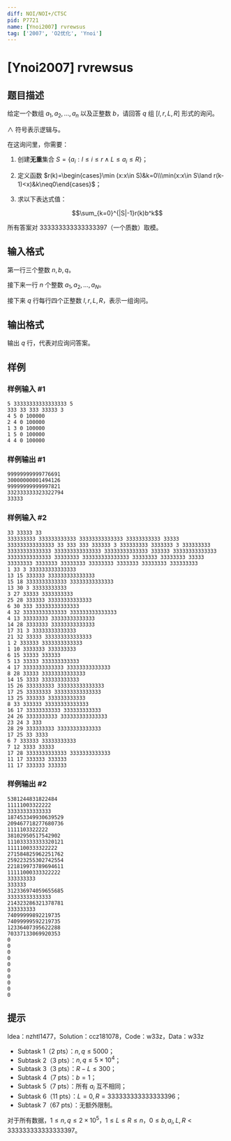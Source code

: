 ```yaml
---
diff: NOI/NOI+/CTSC
pid: P7721
name: [Ynoi2007] rvrewsus
tag: ['2007', 'O2优化', 'Ynoi']
---
```

# [Ynoi2007] rvrewsus
## 题目描述

给定一个数组 $a_1,a_2,\dots,a_n$ 以及正整数 $b$，请回答 $q$ 组 $[l,r,L,R]$ 形式的询问。

$\land$ 符号表示逻辑与。

在这询问里，你需要：

  1. 创建**无重**集合 $S=\{a_i:l\le i\le r\land L\le a_i\le R\}$；
  2. 定义函数 $r(k)=\begin{cases}\min (x:x\in S)&k=0\\\min(x:x\in S\land r(k-1)<x)&k\neq0\end{cases}$；

  3. 求以下表达式值：

$$\sum_{k=0}^{|S|-1}r(k)b^k$$

所有答案对 $333333333333333397$（一个质数）取模。
## 输入格式

第一行三个整数 $n,b,q$。  

接下来一行 $n$ 个整数 $a_1,a_2,\dots,a_N$。  

接下来 $q$ 行每行四个正整数 $l,r,L,R$，表示一组询问。
## 输出格式

输出 $q$ 行，代表对应询问答案。
## 样例

### 样例输入 #1
```
5 33333333333333333 5
333 33 333 33333 3
4 5 0 100000
2 4 0 100000
1 3 0 100000
1 5 0 100000
4 4 0 100000
```
### 样例输出 #1
```
99999999999776691
30000000001494126
99999999999997821
332333333323322794
33333
```
### 样例输入 #2
```
33 33333 33
333333333 333333333333 33333333333333 33333333333 33333 333333333333333 33 333 333 333333 3 333333333 3333333 3 333333333 33333333333333 333333333333333 33333333333333 333333 33333333333333 33333333333333 33333333 333333333333333 33333333 33333333 33333 33333333 3333333 33333333 33333333 3333333 33333333 333333333
1 33 3 333333333333333
13 15 333333 333333333333333
15 18 3333333333333 33333333333333
13 30 3 33333333333
3 27 33333 3333333333
25 28 333333 33333333333333
6 30 333 33333333333333
4 32 33333333333333 333333333333333
4 13 33333333 33333333333333
14 28 3333333 33333333333333
17 31 3 33333333333333
21 32 33333 333333333333333
1 2 333333 3333333333333
1 10 3333333 333333333
6 15 33333 333333
5 13 33333 333333333333
4 17 3333333333333 33333333333333
8 28 33333 33333333333333
14 15 3333 333333333333
15 26 333333333 333333333333333
17 25 33333333 333333333333333
13 25 333333 333333333333
8 33 333333 33333333333333
16 17 33333333333 333333333333
24 26 3333333333 333333333333333
23 24 3 333
28 29 333333333 33333333333333
17 25 33 3333
6 7 333333 33333333333
7 12 3333 33333
17 28 3333333333333 3333333333333
11 17 333333 333333
11 17 333333 333333
```
### 样例输出 #2
```
5381244831822484
11111003322222
33333333333333
187453349930639529
209467718277680736
1111103322222
38102950517542902
111033333333320121
1111100333322222
271584825962251762
259223255302742554
221819973789694611
11111000333322222
333333333
333333
312336974059655685
33333333333333
214323286321378781
333333333
74099999892219735
74099999592219735
12336407395622288
70337133069920353
0
0
0
0
0
0
0
0
0
0
```
## 提示

Idea：nzhtl1477，Solution：ccz181078，Code：w33z，Data：w33z

 - Subtask 1（2 pts）：$n,q\le5000$；
 - Subtask 2（3 pts）：$n,q\le5\times10^4$；
 - Subtask 3（3 pts）：$R-L\le 300$；
 - Subtask 4（7 pts）：$b=1$；
 - Subtask 5（7 pts）：所有 $a_i$ 互不相同；
 - Subtask 6（11 pts）：$L=0,R=333333333333333396$；
 - Subtask 7（67 pts）：无额外限制。

对于所有数据，$1\le n,q\le2\times10^5$，$1\le L\le R\le n$，$0\le b,a_i,L,R<333333333333333397$。
